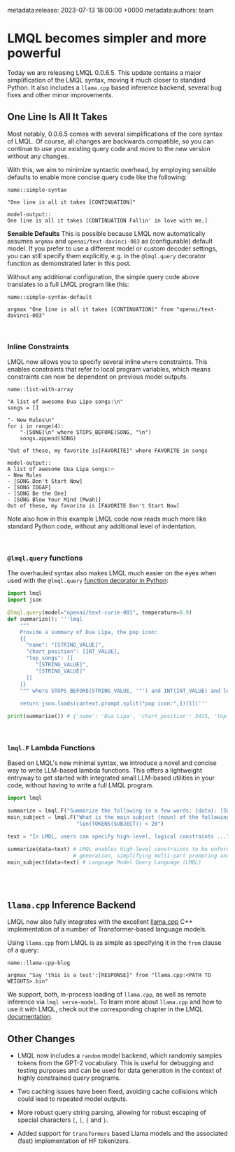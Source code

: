 metadata:release: 2023-07-13 18:00:00 +0000
metadata:authors: team

# LMQL becomes simpler and more powerful

Today we are releasing LMQL 0.0.6.5. This update contains a major simplification of the LMQL syntax, moving it much closer to standard Python. It also includes a `llama.cpp` based inference backend, several bug fixes and other minor improvements.

## One Line Is All It Takes

Most notably, 0.0.6.5 comes with several simplifications of the core syntax of LMQL. Of course, all changes are backwards compatible, so you can continue to use your existing query code and move to the new version without any changes.

With this, we aim to minimize syntactic overhead, by employing sensible defaults to enable more concise query code like the following:

```{lmql}
name::simple-syntax

"One line is all it takes [CONTINUATION]"

model-output::
One line is all it takes [CONTINUATION Fallin' in love with me.]
```

**Sensible Defaults** This is possible because LMQL now automatically assumes `argmax` and `openai/text-davinci-003` as (configurable) default model. If you prefer to use 
a different model or custom decoder settings, you can still specify them explicitly, e.g. in the `@lmql.query` decorator function as demonstrated later in this post.

Without any additional configuration, the simple query code above translates to a full LMQL program like this:

```{lmql}
name::simple-syntax-default

argmax "One line is all it takes [CONTINUATION]" from "openai/text-davinci-003"
```

<br/>

### Inline Constraints

LMQL now allows you to specify several inline `where` constraints. This enables constraints that refer to local program variables, which means constraints can now be dependent on previous model outputs.

```{lmql}
name::list-with-array

"A list of awesome Dua Lipa songs:\n"
songs = []

"- New Rules\n"
for i in range(4):
    "-[SONG]\n" where STOPS_BEFORE(SONG, "\n")
    songs.append(SONG)

"Out of these, my favorite is[FAVORITE]" where FAVORITE in songs

model-output::
A list of awesome Dua Lipa songs:⏎
- New Rules
- [SONG Don't Start Now]
- [SONG IDGAF]
- [SONG Be the One]
- [SONG Blow Your Mind (Mwah)]
Out of these, my favorite is [FAVORITE Don't Start Now]
```

Note also how in this example LMQL code now reads much more like standard Python code, without any additional level of indentation. 

<br/>

### `@lmql.query` functions

The overhauled syntax also makes LMQL much  easier on the eyes when used with the `@lmql.query` [function decorator in Python](https://docs.lmql.ai/en/stable/python/python.html):

```python
import lmql
import json

@lmql.query(model="openai/text-curie-001", temperature=0.9)
def summarize(): '''lmql
    """
    Provide a summary of Dua Lipa, the pop icon:
    {{
      "name": "[STRING_VALUE]",
      "chart_position": [INT_VALUE],
      "top_songs": [[
         "[STRING_VALUE]",
         "[STRING_VALUE]"
      ]]
    }}
    """ where STOPS_BEFORE(STRING_VALUE, '"') and INT(INT_VALUE) and len(TOKENS(INT_VALUE)) < 3
    
    return json.loads(context.prompt.split("pop icon:",1)[1])'''

print(summarize()) # {'name': 'Dua Lipa', 'chart_position': 3415, 'top_songs': ['New Rules', 'Havana']}

```

<br/>

### `lmql.F` Lambda Functions

Based on LMQL's new minimal syntax, we introduce a novel and concise way to write LLM-based lambda functions. This offers a lightweight entryway to get started with integrated small LLM-based utilities in your code, without having to write a full LMQL program.

```python
import lmql

summarize = lmql.F("Summarize the following in a few words: {data}: [SUMMARY]")
main_subject = lmql.F("What is the main subject (noun) of the following text? {data}: [SUBJECT]", 
                      "len(TOKENS(SUBJECT)) < 20")

text = "In LMQL, users can specify high-level, logical constraints ..."

summarize(data=text) # LMQL enables high-level constraints to be enforced during text 
                     # generation, simplifying multi-part prompting and integration.
main_subject(data=text) # Language Model Query Language (LMQL)

```

<br/>
<br/>

## `llama.cpp` Inference Backend

LMQL now also fully integrates with the excellent [llama.cpp](https://github.com/ggerganov/llama.cpp) C++ implementation of a number of Transformer-based language models. 

Using `llama.cpp` from LMQL is as simple as specifying it in the `from` clause of a query:

```{lmql}
name::llama-cpp-blog

argmax "Say 'this is a test':[RESPONSE]" from "llama.cpp:<PATH TO WEIGHTS>.bin"
```

We support, both, in-process loading of `llama.cpp`, as well as remote inference via `lmql serve-model`. To learn more about `llama.cpp` and how to use it with LMQL, check out the corresponding chapter in the LMQL [documentation](https://docs.lmql.ai/en/latest/language/llama.cpp.html).

## Other Changes

* LMQL now includes a `random` model backend, which randomly samples tokens from the GPT-2 vocabulary. This is useful for debugging and testing purposes and can be used for data generation in the context of highly constrained query programs.

* Two caching issues have been fixed, avoiding cache collisions which could lead to repeated model outputs.

* More robust query string parsing, allowing for robust escaping of special characters `[`, `]`, `{` and `}`.

* Added support for `transformers` based Llama models and the associated (fast) implementation of HF tokenizers.
